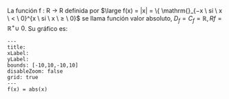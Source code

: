 La función f : R → R definida por $\large f(x) = |x| = \{ \mathrm{}_{−x \ si \ x \ < \ 0}^{x \ si \ x \ ≥ \ 0}$  se llama función valor absoluto, $D_f = C_f = \mathbb{R}, Rf = \mathbb{R}^+ ∪ \ {0}$. Su gráfico es:

```functionplot
---
title: 
xLabel: 
yLabel: 
bounds: [-10,10,-10,10]
disableZoom: false
grid: true
---
f(x) = abs(x)
```
